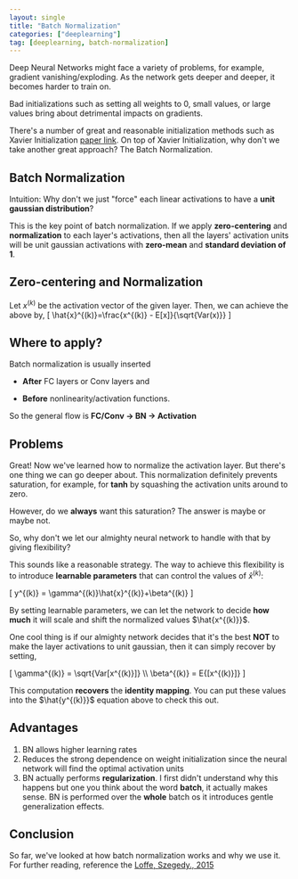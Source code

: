 ```yaml
---
layout: single
title: "Batch Normalization"
categories: ["deeplearning"]
tag: [deeplearning, batch-normalization]
---
```


Deep Neural Networks might face a variety of problems, for example, gradient vanishing/exploding. As the network gets deeper and deeper, it becomes harder to train on.

Bad initializations such as setting all weights to 0, small values, or large values bring about detrimental impacts on gradients.

There's a number of great and reasonable initialization methods such as Xavier Initialization [paper link](https://proceedings.mlr.press/v9/glorot10a/glorot10a.pdf). On top of Xavier Initialization, why don't we take another great approach? The Batch Normalization.

## Batch Normalization

Intuition: Why don't we just "force" each linear activations to have a **unit gaussian distribution**?

This is the key point of batch normalization. If we apply **zero-centering** and **normalization** to each layer's activations, then all the layers' activation units will be unit gaussian activations with **zero-mean** and **standard deviation of 1**.

## Zero-centering and Normalization

Let $x^{(k)}$ be the activation vector of the given layer. Then, we can achieve the above by,
\[ \hat{x}^{(k)}=\frac{x^{(k)} - E[x]}{\sqrt{Var(x)}} \]

## Where to apply?

Batch normalization is usually inserted

- **After** FC layers or Conv layers and

- **Before** nonlinearity/activation functions.

So the general flow is **FC/Conv -> BN -> Activation**

## Problems

Great! Now we've learned how to normalize the activation layer. But there's one thing we can go deeper about. This normalization definitely prevents saturation, for example, for **tanh** by squashing the activation units around to zero.

However, do we **always** want this saturation? The answer is maybe or maybe not.

So, why don't we let our almighty neural network to handle with that by giving flexibility?

This sounds like a reasonable strategy. The way to achieve this flexibility is to introduce **learnable parameters** that can control the values of $\hat{x}^{(k)}$:

\[ y^{(k)} = \gamma^{(k)}\hat{x}^{(k)}+\beta^{(k)} \]

By setting learnable parameters, we can let the network to decide **how much** it will scale and shift the normalized values $\hat{x^{(k)}}$.

One cool thing is if our almighty network decides that it's the best **NOT** to make the layer activations to unit gaussian, then it can simply recover by setting,

\[ \gamma^{(k)} = \sqrt{Var[x^{(k)}]} \\\ \beta^{(k)} = E{[x^{(k)}]} \]

This computation **recovers** the **identity mapping**. You can put these values into the $\hat{y^{(k)}}$ equation above to check this out.

## Advantages

1. BN allows higher learning rates
2. Reduces the strong dependence on weight initialization since the neural network will find the optimal activation units
3. BN actually performs **regularization**. I first didn't understand why this happens but one you think about the word **batch**, it actually makes sense. BN is performed over the **whole** batch os it introduces gentle generalization effects.

## Conclusion

So far, we've looked at how batch normalization works and why we use it. For further reading, reference the [Loffe, Szegedy., 2015](https://arxiv.org/pdf/1502.03167.pdf)

